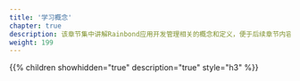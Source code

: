 ```yaml
---
title: '学习概念'
chapter: true
description: 该章节集中讲解Rainbond应用开发管理相关的概念和定义，便于后续章节内容的理解
weight: 199
---
```


{{% children showhidden="true" description="true" style="h3"  %}}
